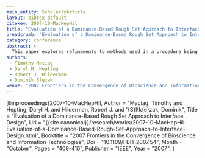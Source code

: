 ```yaml
---
main_entity: ScholarlyArticle
layout: bibtex-default
citekey: 2007-10-MacHepHil
title: "Evaluation of a Dominance-Based Rough Set Approach to Interface Design (2007)"
breadcrumb: "Evaluation of a Dominance-Based Rough Set Approach to Interface Design (2007)"
category: conference
abstract: >-
  This paper explores refinements to methods used in a procedure being developed by the authors to personalize user interfaces for online shopping support tools. In the authors' original procedure, classical methods in rough set theory are used in conjunction with traditional algorithms in web usage mining. This paper will explore an alternative approach, specifically the dominance-based rough set approach (DRSA), for use with the authors' original procedure. DRSA has its foundations in the classical rough set approach (CRSA). However unlike CRSA, DRSA considers feature/preference-ordered data. In web usage mining analyses, where elicitation of user preferences is a common task, feature/preference order is an important factor and may provide insights that classical/traditional approaches may omit. The authors discuss how DRSA may benefit and improve their original procedure and discuss how the information gained from DRSA analyses could be used to further build their original procedure by enabling item ordering and feature highlighting. This paper will describe the research process, outcomes, and outline opportunities for future work.
authors:
 - Timothy Maciag
 - Daryl H. Hepting
 - Robert J. Hilderman
 - Dominik Ślęzak
venue: "2007 Frontiers in the Convergence of Bioscience and Information Technologies"
---
```

@inproceedings{2007-10-MacHepHil,
	Author =  "Maciag, Timothy and Hepting, Daryl H. and Hilderman, Robert J. and \'{S}l\k{e}zak, Dominik",
	Title =  "Evaluation of a Dominance-Based Rough Set Approach to Interface Design",
	Url = \"{{site.canonical}}/research/works/2007-10-MacHepHil-Evaluation-of-a-Dominance-Based-Rough-Set-Approach-to-Interface-Design.html\",
	Booktitle =  "2007 Frontiers in the Convergence of Bioscience and Information Technologies",
	Doi =  "10.1109/FBIT.2007.54",
	Month =  "October",
	Pages =  "409-416",
	Publisher =  "IEEE",
	Year =  "2007",
}
